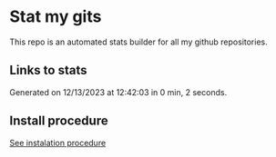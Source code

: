 # Stat my gits

This repo is an automated stats builder for all my github repositories.

## Links to stats


Generated on 12/13/2023 at 12:42:03 in 0 min, 2 seconds.

## Install procedure

[See instalation procedure](./src/install.md)
